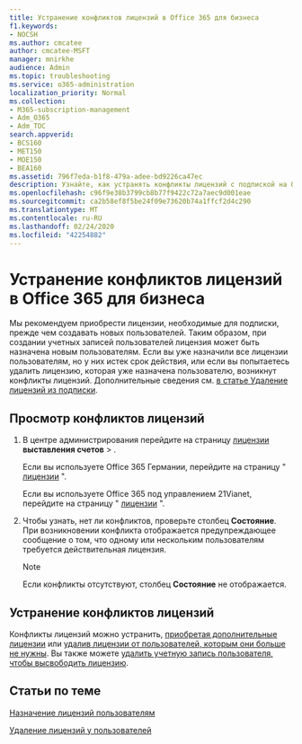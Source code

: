 ```yaml
---
title: Устранение конфликтов лицензий в Office 365 для бизнеса
f1.keywords:
- NOCSH
ms.author: cmcatee
author: cmcatee-MSFT
manager: mnirkhe
audience: Admin
ms.topic: troubleshooting
ms.service: o365-administration
localization_priority: Normal
ms.collection:
- M365-subscription-management
- Adm_O365
- Adm_TOC
search.appverid:
- BCS160
- MET150
- MOE150
- BEA160
ms.assetid: 796f7eda-b1f8-479a-adee-bd9226ca47ec
description: Узнайте, как устранять конфликты лицензий с подпиской на Office 365 для бизнеса.
ms.openlocfilehash: c96f9e38b3799cb8b77f9422c72a7aec9d001eae
ms.sourcegitcommit: ca2b58ef8f5be24f09e73620b74a1ffcf2d4c290
ms.translationtype: MT
ms.contentlocale: ru-RU
ms.lasthandoff: 02/24/2020
ms.locfileid: "42254882"
---
```

# <a name="resolve-license-conflicts-in-office-365-for-business"></a>Устранение конфликтов лицензий в Office 365 для бизнеса

Мы рекомендуем приобрести лицензии, необходимые для подписки, прежде чем создавать новых пользователей. Таким образом, при создании учетных записей пользователей лицензия может быть назначена новым пользователям. Если вы уже назначили все лицензии пользователям, но у них истек срок действия, или если вы попытаетесь удалить лицензию, которая уже назначена пользователю, возникнут конфликты лицензий. Дополнительные сведения см. [в статье Удаление лицензий из подписки](../../commerce/licenses/remove-licenses-from-subscription.md).
  
## <a name="how-do-i-view-license-conflicts"></a>Просмотр конфликтов лицензий

1. В центре администрирования перейдите на страницу <a href="https://go.microsoft.com/fwlink/p/?linkid=842264" target="_blank">лицензии</a> **выставления счетов** \> .

    Если вы используете Office 365 Германии, перейдите на страницу " <a href="https://go.microsoft.com/fwlink/p/?linkid=848038" target="_blank">лицензии</a> ".

    Если вы используете Office 365 под управлением 21Vianet, перейдите на страницу " <a href="https://go.microsoft.com/fwlink/p/?linkid=850625" target="_blank">лицензии</a> ".

2. Чтобы узнать, нет ли конфликтов, проверьте столбец **Состояние**. При возникновении конфликта отображается предупреждающее сообщение о том, что одному или нескольким пользователям требуется действительная лицензия.

    > [!NOTE]
    > Если конфликты отсутствуют, столбец **Состояние** не отображается.

## <a name="how-do-i-resolve-license-conflicts"></a>Устранение конфликтов лицензий

Конфликты лицензий можно устранить, [приобретая дополнительные лицензии](../../commerce/licenses/buy-licenses.md) или [удалив лицензии от пользователей, которым они больше не нужны](remove-licenses-from-users.md). Вы также можете [удалить учетную запись пользователя, чтобы высвободить лицензию](../add-users/delete-a-user.md).
  
## <a name="related-articles"></a>Статьи по теме 

[Назначение лицензий пользователям](assign-licenses-to-users.md)
  
[Удаление лицензий у пользователей](remove-licenses-from-users.md)